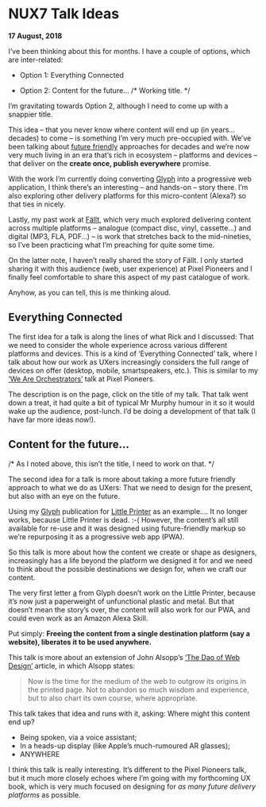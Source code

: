 NUX7 Talk Ideas
===============

**17 August, 2018**

I’ve been thinking about this for months. I have a couple of options, which are inter-related:

+ Option 1: Everything Connected

+ Option 2: Content for the future… /* Working title. */

I’m gravitating towards Option 2, although I need to come up with a snappier title.

This idea – that you never know where content will end up (in years… decades) to come – is something I’m very much pre-occupied with. We’ve been talking about [future friendly](http://futurefriendlyweb.com/thinking.html) approaches for decades and we’re now very much living in an era that’s rich in ecosystem – platforms and devices – that deliver on the **create once, publish everywhere** promise.

With the work I’m currently doing converting [Glyph](http://www.getglyph.org) into a progressive web application, I think there’s an interesting – and hands-on – story there. I’m also exploring other delivery platforms for this micro-content (Alexa?) so that ties in nicely.

Lastly, my past work at [Fällt](http://www.fallt.com), which very much explored delivering content across multiple platforms – analogue (compact disc, vinyl, cassette…) and digital (MP3, FLA, PDF…) – is work that stretches back to the mid-nineties, so I’ve been practicing what I’m preaching for quite some time.

On the latter note, I haven’t really shared the story of Fällt. I only started sharing it with this audience (web, user experience) at Pixel Pioneers and I finally feel comfortable to share this aspect of my past catalogue of work.

Anyhow, as you can tell, this is me thinking aloud.



Everything Connected
--------------------

The first idea for a talk is along the lines of what Rick and I discussed: That we need to consider the whole experience across various different platforms and devices. This is a kind of ‘Everything Connected’ talk, where I talk about how our work as UXers increasingly considers the full range of devices on offer (desktop, mobile, smartspeakers, etc.). This is similar to my [‘We Are Orchestrators’](https://pixelpioneers.co/events/belfast-2017) talk at Pixel Pioneers.

The description is on the page, click on the title of my talk. That talk went down a treat, it had quite a bit of typical Mr Murphy humour in it so it would wake up the audience, post-lunch. I’d be doing a development of that talk (I have far more ideas now!).



Content for the future…
-----------------------

/* As I noted above, this isn’t the title, I need to work on that. */

The second idea for a talk is more about taking a more future friendly approach to what we do as UXers: That we need to design for the present, but also with an eye on the future.

Using my [Glyph](http://www.getglyph.org) publication for [Little Printer](https://vimeo.com/32796535) as an example…. It no longer works, because Little Printer is dead. :-( However, the content’s all still available for re-use and it was designed using future-friendly markup so we’re repurposing it as a progressive web app (PWA).

So this talk is more about how the content we create or shape as designers, increasingly has a life beyond the platform we designed it for and we need to think about the possible destinations we design for, when we craft our content.

The very first letter [a](http://getglyph.org/v1/alphabets/0001-a-taz-hair-14/) from Glyph doesn’t work on the Little Printer, because it’s now just a paperweight of unfunctional plastic and metal. But that doesn’t mean the story’s over, the content will also work for our PWA, and could even work as an Amazon Alexa Skill.

Put simply: **Freeing the content from a single destination platform (say a website), liberates it to be used anywhere.**

This talk is more about an extension of John Alsopp’s [‘The Dao of Web Design’](https://alistapart.com/article/dao) article, in which Alsopp states:

> Now is the time for the medium of the web to outgrow its origins in the printed page. Not to abandon so much wisdom and experience, but to also chart its own course, where appropriate.

This talk takes that idea and runs with it, asking: Where might this content end up?

+ Being spoken, via a voice assistant;
+ In a heads-up display (like Apple’s much-rumoured AR glasses);
+ ANYWHERE

I think this talk is really interesting. It’s different to the Pixel Pioneers talk, but it much more closely echoes where I’m going with my forthcoming UX book, which is very much focused on designing for *as many future delivery platforms* as possible.
